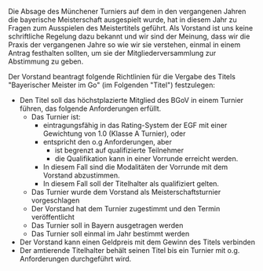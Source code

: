 Die Absage des Münchener Turniers auf dem in den vergangenen Jahren die bayerische Meisterschaft ausgespielt wurde, hat in diesem Jahr zu Fragen zum Ausspielen des Meistertitels geführt. Als Vorstand ist uns keine schriftliche Regelung dazu bekannt und wir sind der Meinung, dass wir die Praxis der vergangenen Jahre so wie wir sie verstehen, einmal in einem Antrag festhalten sollten, um sie der Mitgliederversammlung zur Abstimmung zu geben.

Der Vorstand beantragt folgende Richtlinien für die Vergabe des Titels "Bayerischer Meister im Go" (im Folgenden "Titel") festzulegen:
 * Den Titel soll das höchstplazierte Mitglied des BGoV in einem Turnier führen, das folgende Anforderungen erfüllt.
   * Das Turnier ist:
     * eintragungsfähig in das Rating-System der EGF mit einer Gewichtung von 1.0 (Klasse A Turnier), oder
     * entspricht den o.g Anforderungen, aber
       * ist begrenzt auf qualifizierte Teilnehmer
       * die Qualifikation kann in einer Vorrunde erreicht werden.
     * In diesem Fall sind die Modalitäten der Vorrunde mit dem Vorstand abzustimmen.
     * In diesem Fall soll der Titelhalter als qualifiziert gelten.
   * Das Turnier wurde dem Vorstand als Meisterschaftsturnier vorgeschlagen
   * Der Vorstand hat dem Turnier zugestimmt und den Termin veröffentlicht
   * Das Turnier soll in Bayern ausgetragen werden
   * Das Turnier soll einmal im Jahr bestimmt werden
 * Der Vorstand kann einen Geldpreis mit dem Gewinn des Titels verbinden
 * Der amtierende Titelhalter behält seinen Titel bis ein Turnier mit o.g. Anforderungen durchgeführt wird.
